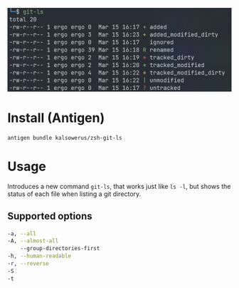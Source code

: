 ![preview](git-ls.png)

# Install (Antigen)

```zsh
antigen bundle kalsowerus/zsh-git-ls
```

# Usage

Introduces a new command `git-ls`, that works just like `ls -l`,
but shows the status of each file when listing a git directory.

## Supported options

```zsh
-a, --all
-A, --almost-all
    --group-directories-first
-h, --human-readable
-r, --reverse
-S
-t
```

